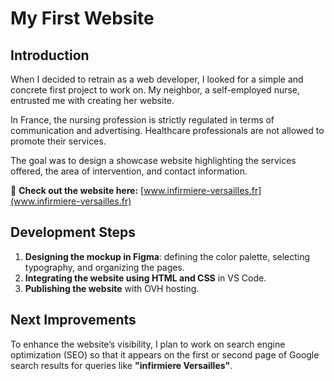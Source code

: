 # My First Website  

## Introduction  

When I decided to retrain as a web developer, I looked for a simple and concrete first project to work on. My neighbor, a self-employed nurse, entrusted me with creating her website.  

In France, the nursing profession is strictly regulated in terms of communication and advertising. Healthcare professionals are not allowed to promote their services.  

The goal was to design a showcase website highlighting the services offered, the area of intervention, and contact information.  

🔗 **Check out the website here:** [www.infirmiere-versailles.fr](www.infirmiere-versailles.fr)  

## Development Steps  

1. **Designing the mockup in Figma**: defining the color palette, selecting typography, and organizing the pages.  
2. **Integrating the website using HTML and CSS** in VS Code.  
3. **Publishing the website** with OVH hosting.  

## Next Improvements  

To enhance the website’s visibility, I plan to work on search engine optimization (SEO) so that it appears on the first or second page of Google search results for queries like **"infirmiere Versailles"**.  
